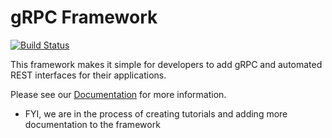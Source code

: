# gRPC Framework
[![Build Status](https://app.travis-ci.com/libopenstorage/grpc-framework.svg?branch=master)](https://app.travis-ci.com/libopenstorage/grpc-framework)

This framework makes it simple for developers to add gRPC and automated REST
interfaces for their applications.

Please see our [Documentation](https://libopenstorage.github.io/grpc-framework) for
more information.

* FYI, we are in the process of creating tutorials and adding more documentation
to the framework
